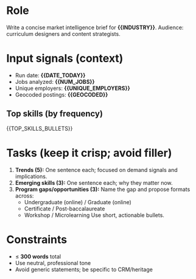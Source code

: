 <!-- CHARM Insight Prompt Template -->
<!-- Edit freely. Everything in {{double_braces}} gets replaced at runtime. -->

# Role
Write a concise market intelligence brief for **{{INDUSTRY}}**. Audience: curriculum designers and content strategists.

# Input signals (context)
- Run date: **{{DATE_TODAY}}**
- Jobs analyzed: **{{NUM_JOBS}}**
- Unique employers: **{{UNIQUE_EMPLOYERS}}**
- Geocoded postings: **{{GEOCODED}}**

## Top skills (by frequency)
{{TOP_SKILLS_BULLETS}}

# Tasks (keep it crisp; avoid filler)
1) **Trends (5):** One sentence each; focused on demand signals and implications.
2) **Emerging skills (3):** One sentence each; why they matter now.
3) **Program gaps/opportunities (3):** Name the gap and propose formats across:
   - Undergraduate (online) / Graduate (online)
   - Certificate / Post-baccalaureate
   - Workshop / Microlearning
   Use short, actionable bullets.

# Constraints
- ≤ **300 words** total
- Use neutral, professional tone
- Avoid generic statements; be specific to CRM/heritage
